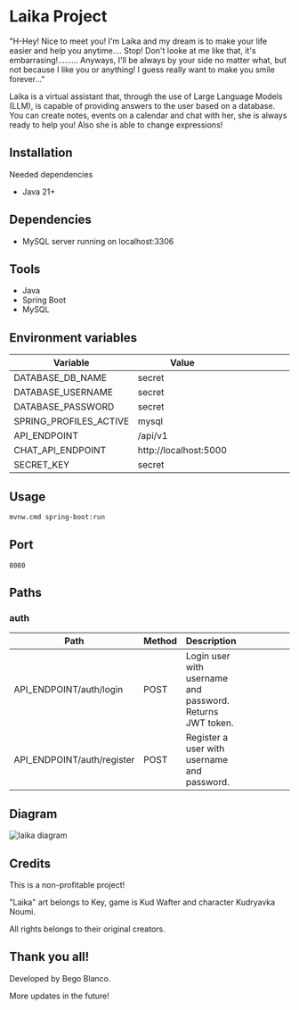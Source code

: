 # Laika Project

"H-Hey! Nice to meet you! I'm Laika and my dream is to make your life easier and help you anytime.... Stop! Don't looke at me like that, it's embarrasing!......... Anyways, I'll be always by your side no matter what, but not because I like you or anything! I guess really want to make you smile forever..."

Laika is a virtual assistant that, through the use of Large Language Models (LLM), is capable of providing answers to the user based on a database.
You can create notes, events on a calendar and chat with her, she is always ready to help you! Also she is able to change expressions!


## Installation
Needed dependencies
- Java 21+

## Dependencies
- MySQL server running on localhost:3306

## Tools
- Java
- Spring Boot
- MySQL

## Environment variables

| Variable               | Value                  |   |   |   |   |   |   |   |   |
|------------------------|------------------------|---|---|---|---|---|---|---|---|
| DATABASE_DB_NAME       | secret                 |   |   |   |   |   |   |   |   |
| DATABASE_USERNAME      | secret                 |   |   |   |   |   |   |   |   |
| DATABASE_PASSWORD      | secret                 |   |   |   |   |   |   |   |   |
| SPRING_PROFILES_ACTIVE | mysql                  |   |   |   |   |   |   |   |   |
| API_ENDPOINT           | /api/v1                |   |   |   |   |   |   |   |   |
| CHAT_API_ENDPOINT      | http://localhost:5000  |   |   |   |   |   |   |   |   |
| SECRET_KEY             | secret                 |   |   |   |   |   |   |   |   |


## Usage
```bash
mvnw.cmd spring-boot:run
```

## Port
`8080`

## Paths

### auth

| Path                       | Method | Description                                               |   |   |   |   |   |   |   |   |
|----------------------------|--------|-----------------------------------------------------------|---|---|---|---|---|---|---|---|
| API_ENDPOINT/auth/login    | POST   | Login user with username and password. Returns JWT token. |   |   |   |   |   |   |   |   |
| API_ENDPOINT/auth/register | POST   | Register a user with username and password.               |   |   |   |   |   |   |   |   |

## Diagram


![laika diagram](https://github.com/user-attachments/assets/ce5dca55-c599-48da-989a-148803c70b00)

## Credits
This is a non-profitable project!

"Laika" art belongs to Key, game is Kud Wafter and character Kudryavka Noumi. 

All rights belongs to their original creators.

## Thank you all!

Developed by Bego Blanco.

More updates in the future!

